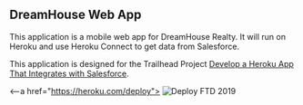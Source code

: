 DreamHouse Web App
------------------

This application is a mobile web app for DreamHouse Realty. It will run on Heroku and use Heroku Connect to get data from Salesforce.

This application is designed for the Trailhead Project [Develop a Heroku App That Integrates with Salesforce](https://trailhead.salesforce.com/content/learn/projects/develop-heroku-applications).

<--a href="https://heroku.com/deploy">
  <img src="https://www.herokucdn.com/deploy/button.svg" alt="Deploy FTD 2019">
</a-->


